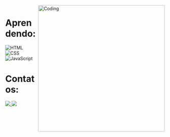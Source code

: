 <img align="right" alt="Coding" width="400" src="https://octodex.github.com/images/grinchtocat.gif">
<h1 align="left">Aprendendo:</h1>

![HTML](https://img.shields.io/badge/HTML5-E34F26?style=for-the-badge&logo=html5&logoColor=white)&nbsp;
![CSS](https://img.shields.io/badge/CSS3-1572B6?style=for-the-badge&logo=css3&logoColor=white)&nbsp;
![JavaScript](https://img.shields.io/badge/JavaScript-F7DF1E?style=for-the-badge&logo=javascript&logoColor=black)&nbsp;


<h1 align="left">Contatos:</h1>
<div>
  <a href="https://www.instagram.com/felpizxx" target="_blank" rel="external"><img src="https://img.shields.io/badge/-Instagram-%23E4405F?style=for-the-badge&logo=instagram&logoColor=white">
  <a href = "malito:felipecostasiqu@gmail.com"> <img src="https://img.shields.io/badge/-Gmail-%23333?style=for-the-badge&logo=gmail&logoColor=white" target="_blank"></a>
</a>

</div>
